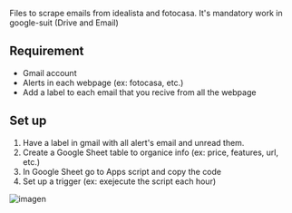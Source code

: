 Files to scrape emails from idealista and fotocasa.
It's mandatory work in google-suit (Drive and Email)

## Requirement
- Gmail account
- Alerts in each webpage (ex: fotocasa, etc.)
- Add a label to each email that you recive from all the webpage

## Set up
1. Have a label in gmail with all alert's email and unread them.
2. Create a Google Sheet table to organice info (ex: price, features, url, etc.)
3. In Google Sheet go to Apps script and copy the code
4. Set up a trigger (ex: exejecute the script each hour)


![imagen](https://github.com/user-attachments/assets/6eedcbb4-c0b1-48db-89e8-d161d676d6e4)
